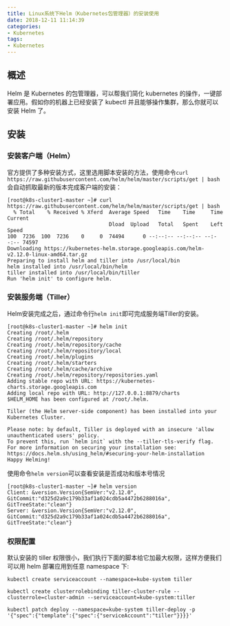 ```yaml
---
title: Linux系统下Helm（Kubernetes包管理器）的安装使用
date: 2018-12-11 11:14:39
categories:
- Kubernetes
tags:
- Kubernetes
---
```


## 概述
Helm 是 Kubernetes 的包管理器，可以帮我们简化 kubernetes 的操作，一键部署应用。假如你的机器上已经安装了 kubectl 并且能够操作集群，那么你就可以安装 Helm 了。

## 安装
### 安装客户端（Helm）
官方提供了多种安装方式，这里选用脚本安装的方法，使用命令`curl https://raw.githubusercontent.com/helm/helm/master/scripts/get | bash`会自动抓取最新的版本完成客户端的安装：
```
[root@k8s-cluster1-master ~]# curl https://raw.githubusercontent.com/helm/helm/master/scripts/get | bash
  % Total    % Received % Xferd  Average Speed   Time    Time     Time  Current
                                 Dload  Upload   Total   Spent    Left  Speed
100  7236  100  7236    0     0  74494      0 --:--:-- --:--:-- --:--:-- 74597
Downloading https://kubernetes-helm.storage.googleapis.com/helm-v2.12.0-linux-amd64.tar.gz
Preparing to install helm and tiller into /usr/local/bin
helm installed into /usr/local/bin/helm
tiller installed into /usr/local/bin/tiller
Run 'helm init' to configure helm.
```


### 安装服务端（Tiller）
Helm安装完成之后，通过命令行`helm init`即可完成服务端Tiller的安装。
```
[root@k8s-cluster1-master ~]# helm init
Creating /root/.helm
Creating /root/.helm/repository
Creating /root/.helm/repository/cache
Creating /root/.helm/repository/local
Creating /root/.helm/plugins
Creating /root/.helm/starters
Creating /root/.helm/cache/archive
Creating /root/.helm/repository/repositories.yaml
Adding stable repo with URL: https://kubernetes-charts.storage.googleapis.com
Adding local repo with URL: http://127.0.0.1:8879/charts
$HELM_HOME has been configured at /root/.helm.

Tiller (the Helm server-side component) has been installed into your Kubernetes Cluster.

Please note: by default, Tiller is deployed with an insecure 'allow unauthenticated users' policy.
To prevent this, run `helm init` with the --tiller-tls-verify flag.
For more information on securing your installation see: https://docs.helm.sh/using_helm/#securing-your-helm-installation
Happy Helming!
```

使用命令`helm version`可以查看安装是否成功和版本号情况
```
[root@k8s-cluster1-master ~]# helm version
Client: &version.Version{SemVer:"v2.12.0", GitCommit:"d325d2a9c179b33af1a024cdb5a4472b6288016a", GitTreeState:"clean"}
Server: &version.Version{SemVer:"v2.12.0", GitCommit:"d325d2a9c179b33af1a024cdb5a4472b6288016a", GitTreeState:"clean"}
```

### 权限配置
默认安装的 tiller 权限很小，我们执行下面的脚本给它加最大权限，这样方便我们可以用 helm 部署应用到任意 namespace 下:
```
kubectl create serviceaccount --namespace=kube-system tiller

kubectl create clusterrolebinding tiller-cluster-rule --clusterrole=cluster-admin --serviceaccount=kube-system:tiller

kubectl patch deploy --namespace=kube-system tiller-deploy -p '{"spec":{"template":{"spec":{"serviceAccount":"tiller"}}}}'
```
